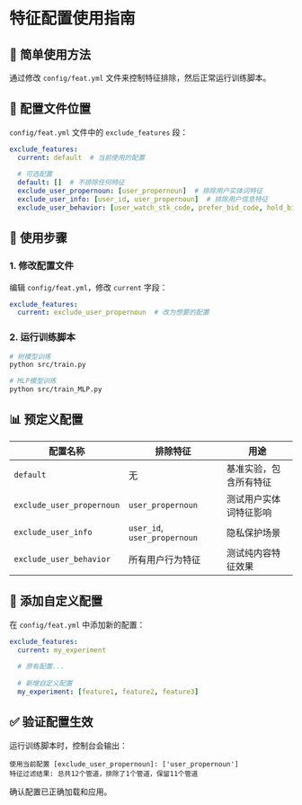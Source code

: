 # 特征配置使用指南

## 🎯 简单使用方法

通过修改 `config/feat.yml` 文件来控制特征排除，然后正常运行训练脚本。

## 📁 配置文件位置

`config/feat.yml` 文件中的 `exclude_features` 段：

```yaml
exclude_features:
  current: default  # 当前使用的配置
  
  # 可选配置
  default: []  # 不排除任何特征
  exclude_user_propernoun: [user_propernoun]  # 排除用户实体词特征
  exclude_user_info: [user_id, user_propernoun]  # 排除用户信息特征
  exclude_user_behavior: [user_watch_stk_code, prefer_bid_code, hold_bid_code, user_propernoun]  # 排除用户行为特征
```

## 🚀 使用步骤

### 1. 修改配置文件

编辑 `config/feat.yml`，修改 `current` 字段：

```yaml
exclude_features:
  current: exclude_user_propernoun  # 改为想要的配置
```

### 2. 运行训练脚本

```bash
# 树模型训练
python src/train.py

# MLP模型训练  
python src/train_MLP.py
```

## 📊 预定义配置

| 配置名称 | 排除特征 | 用途 |
|----------|----------|------|
| `default` | 无 | 基准实验，包含所有特征 |
| `exclude_user_propernoun` | `user_propernoun` | 测试用户实体词特征影响 |
| `exclude_user_info` | `user_id`, `user_propernoun` | 隐私保护场景 |
| `exclude_user_behavior` | 所有用户行为特征 | 测试纯内容特征效果 |

## 🔧 添加自定义配置

在 `config/feat.yml` 中添加新的配置：

```yaml
exclude_features:
  current: my_experiment
  
  # 原有配置...
  
  # 新增自定义配置
  my_experiment: [feature1, feature2, feature3]
```

## ✅ 验证配置生效

运行训练脚本时，控制台会输出：

```
使用当前配置 [exclude_user_propernoun]: ['user_propernoun']
特征过滤结果: 总共12个管道，排除了1个管道，保留11个管道
```

确认配置已正确加载和应用。 